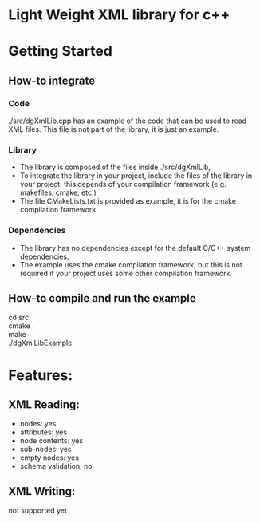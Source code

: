 # Light Weight XML library for c++

# Getting Started
## How-to integrate
### Code
./src/dgXmlLib.cpp has an example of the code that can be used to read XML files. This file is not part of the library, it is just an example.
### Library
- The library is composed of the files inside ./src/dgXmlLib, 
- To integrate the library in your project, include the files of the library in your project: this depends of your compilation framework (e.g. makefiles, cmake, etc.)
- The file CMakeLists.txt is provided as example, it is for the cmake compilation framework.
### Dependencies
- The library has no dependencies except for the default C/C++ system dependencies.
- The example uses the cmake compilation framework, but this is not required if your project uses some other compilation framework
## How-to compile and run the example
cd src\
cmake .\
make\
./dgXmlLibExample
# Features:
## XML Reading:
- nodes: yes
- attributes: yes
- node contents: yes
- sub-nodes: yes
- empty nodes: yes
- schema validation: no
## XML Writing:
not supported yet
